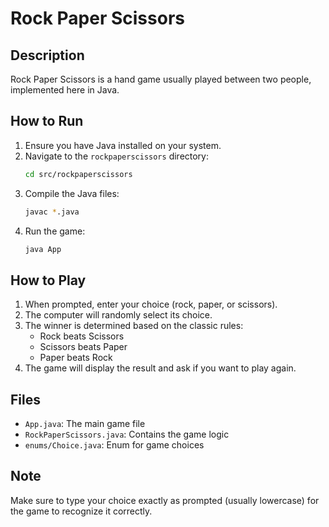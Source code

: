# Rock Paper Scissors

## Description
Rock Paper Scissors is a hand game usually played between two people, implemented here in Java.

## How to Run
1. Ensure you have Java installed on your system.
2. Navigate to the `rockpaperscissors` directory:
   ```bash
   cd src/rockpaperscissors
   ```
3. Compile the Java files:
   ```bash
   javac *.java
   ```
4. Run the game:
   ```bash
   java App
   ```

## How to Play
1. When prompted, enter your choice (rock, paper, or scissors).
2. The computer will randomly select its choice.
3. The winner is determined based on the classic rules:
   - Rock beats Scissors
   - Scissors beats Paper
   - Paper beats Rock
4. The game will display the result and ask if you want to play again.

## Files
- `App.java`: The main game file
- `RockPaperScissors.java`: Contains the game logic
- `enums/Choice.java`: Enum for game choices

## Note
Make sure to type your choice exactly as prompted (usually lowercase) for the game to recognize it correctly.